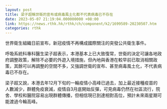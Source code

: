 ```yaml
---
layout: post
title: 梁子超稱世衛的宣布或病毒風土化都不代表病毒已不存在
date: 2023-05-07 21:19:04.000000000 +08:00
link: https://news.rthk.hk/rthk/ch/component/k2/1699589-20230507.htm
categories: rthk
---
```


世界衛生組織日前宣布，新冠疫情不再構成國際關注的突發公共衛生事件。

呼吸系統科專科醫生梁子超表示，本港基本上已大致復常，世衛的決定可讓各地政府調整政策，解除不必要的外遊入境措施，但內地與香港在較早前已取消相關政策，其餘可以再調整的空間不多，又強調世衛的宣布、甚至病毒風土化，不代表病毒已不存在。

梁子超又說，本港去年12月下旬的一輪疫情小高峰已過去，加上最近接種疫苗的人數減少，群體免疫衰減，疫情自3月底開始反彈，可見病毒仍然在社區流行，院舍、學校和醫院容易出現群體傳播，但相信現已到達相對高位，預計未來兩星期可能渡過今輪高峰。
